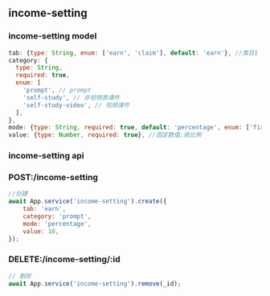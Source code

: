 ## income-setting

### income-setting model

```js
tab: {type: String, enum: ['earn', 'claim'], default: 'earn'}, //类目1 earn:获取 claim:使用
category: {
  type: String,
  required: true,
  enum: [
    'prompt', // prompt
    'self-study', // 非视频类课件
    'self-study-video', // 视频课件
  ],
},
mode: {type: String, required: true, default: 'percentage', enum: ['fixed', 'percentage']}, //奖励模式 固定数值/按比例
value: {type: Number, required: true}, //固定数值;按比例
```

### income-setting api

### POST:/income-setting

```js
//创建
await App.service('income-setting').create({
    tab: 'earn',
    category: 'prompt',
    mode: 'percentage',
    value: 10,
});
```

### DELETE:/income-setting/:id

```js
// 删除
await App.service('income-setting').remove(_id);
```
